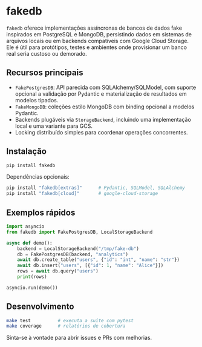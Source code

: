 # fakedb

`fakedb` oferece implementações assíncronas de bancos de dados fake inspirados
em PostgreSQL e MongoDB, persistindo dados em sistemas de arquivos locais ou em
backends compatíveis com Google Cloud Storage. Ele é útil para protótipos,
testes e ambientes onde provisionar um banco real seria custoso ou demorado.

## Recursos principais

- `FakePostgresDB`: API parecida com SQLAlchemy/SQLModel, com suporte opcional a
  validação por Pydantic e materialização de resultados em modelos tipados.
- `FakeMongoDB`: coleções estilo MongoDB com binding opcional a modelos
  Pydantic.
- Backends plugáveis via `StorageBackend`, incluindo uma implementação local e
  uma variante para GCS.
- Locking distribuído simples para coordenar operações concorrentes.

## Instalação

```bash
pip install fakedb
```

Dependências opcionais:

```bash
pip install "fakedb[extras]"      # Pydantic, SQLModel, SQLAlchemy
pip install "fakedb[cloud]"       # google-cloud-storage
```

## Exemplos rápidos

```python
import asyncio
from fakedb import FakePostgresDB, LocalStorageBackend

async def demo():
    backend = LocalStorageBackend("/tmp/fake-db")
    db = FakePostgresDB(backend, "analytics")
    await db.create_table("users", {"id": "int", "name": "str"})
    await db.insert("users", [{"id": 1, "name": "Alice"}])
    rows = await db.query("users")
    print(rows)

asyncio.run(demo())
```

## Desenvolvimento

```bash
make test          # executa a suíte com pytest
make coverage      # relatórios de cobertura
```

Sinta-se à vontade para abrir issues e PRs com melhorias.
